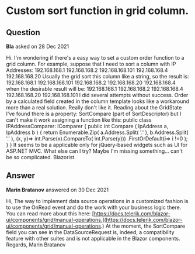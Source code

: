 # Custom sort function in grid column.

## Question

**Bla** asked on 28 Dec 2021

Hi. I'm wondering if there's a easy way to set a custom order function to a grid column. For example, suppose that I need to sort a column with IP Addresses: 192.168.168.1 192.168.168.2 192.168.168.101 192.168.168.4 192.168.168.20 Usually the grid sort this column like a string, so the result is: 192.168.168.1 192.168.168.101 192.168.168.2 192.168.168.20 192.168.168.4 when the desirable result will be: 192.168.168.1 192.168.168.2 192.168.168.4 192.168.168.20 192.168.168.101 I did several attempts without success. Order by a calculated field created in the column template looks like a workaround more than a real solution. Really don't like it. Reading about the GridState I've found there is a property: SortCompare (part of SortDescriptor) but I can't make it work assigning a function like this: public class IPAddressComparer: IComparer <IpAddress>
{ public int Compare ( IpAddress a, IpAddress b ) { return Enumerable.Zip(
a.Address.Split( '.' ),
b.Address.Split( '.' ),
(x, y)=> int.Parse(x).CompareTo( int.Parse(y)))
.FirstOrDefault(i=> i !=0 );
}
} It seems to be a applicable only for jQuery-based widgets such as UI for ASP.NET MVC. What else can I try? Maybe I'm missing something... can't be so complicated. Blazorist.

## Answer

**Marin Bratanov** answered on 30 Dec 2021

Hi, The way to implement data source operations in a customized fashion is to use the OnRead event and do the work with your business logic there. You can read more about this here: [https://docs.telerik.com/blazor-ui/components/grid/manual-operations.](https://docs.telerik.com/blazor-ui/components/grid/manual-operations.) At the moment, the SortCompare field you can see in the DataSourceRequest is, indeed, a compatibility feature with other suites and is not applicable in the Blazor components. Regards, Marin Bratanov
